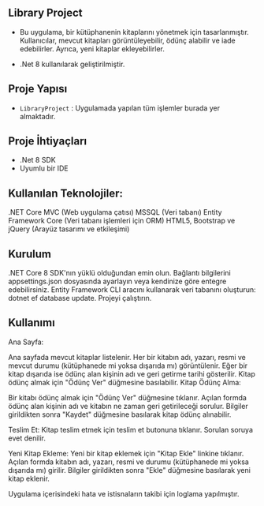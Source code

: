 
## Library Project

- Bu uygulama, bir kütüphanenin kitaplarını yönetmek için tasarlanmıştır. Kullanıcılar, mevcut kitapları görüntüleyebilir, ödünç alabilir ve iade edebilirler. Ayrıca, yeni kitaplar ekleyebilirler.

- .Net 8 kullanılarak geliştirilmiştir.

## Proje Yapısı

* `LibraryProject`  : Uygulamada yapılan tüm işlemler burada yer almaktadır.

## Proje İhtiyaçları

- .Net 8 SDK
- Uyumlu bir IDE


## Kullanılan Teknolojiler:

.NET Core MVC (Web uygulama çatısı)
MSSQL (Veri tabanı)
Entity Framework Core (Veri tabanı işlemleri için ORM)
HTML5, Bootstrap ve jQuery (Arayüz tasarımı ve etkileşimi)

## Kurulum 

.NET Core 8 SDK'nın yüklü olduğundan emin olun.
Bağlantı bilgilerini appsettings.json dosyasında ayarlayın veya kendinize göre entegre edebilirsiniz.
Entity Framework CLI aracını kullanarak veri tabanını oluşturun: dotnet ef database update.
Projeyi çalıştırın.

## Kullanımı

Ana Sayfa:

Ana sayfada mevcut kitaplar listelenir.
Her bir kitabın adı, yazarı, resmi ve mevcut durumu (kütüphanede mi yoksa dışarıda mı) görüntülenir.
Eğer bir kitap dışarıda ise ödünç alan kişinin adı ve geri getirme tarihi gösterilir.
Kitap ödünç almak için "Ödünç Ver" düğmesine basılabilir.
Kitap Ödünç Alma:

Bir kitabı ödünç almak için "Ödünç Ver" düğmesine tıklanır.
Açılan formda ödünç alan kişinin adı ve kitabın ne zaman geri getirileceği sorulur.
Bilgiler girildikten sonra "Kaydet" düğmesine basılarak kitap ödünç alınabilir.

Teslim Et:
Kitap teslim etmek için teslim et butonuna tıklanır.
Sorulan soruya evet denilir.

Yeni Kitap Ekleme:
Yeni bir kitap eklemek için "Kitap Ekle" linkine tıklanır.
Açılan formda kitabın adı, yazarı, resmi ve durumu (kütüphanede mi yoksa dışarıda mı) girilir.
Bilgiler girildikten sonra "Ekle" düğmesine basılarak yeni kitap eklenir.

Uygulama içerisindeki hata ve istisnaların takibi için loglama yapılmıştır.
